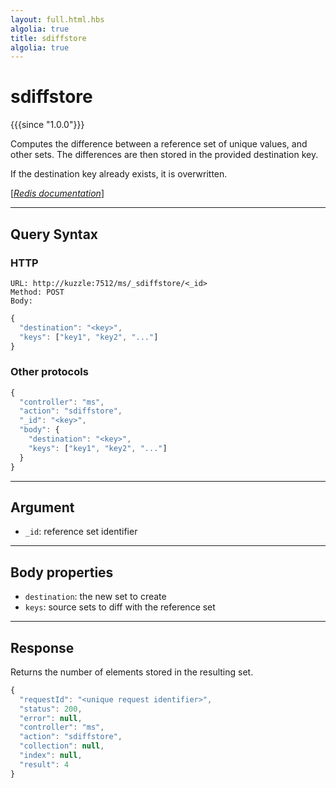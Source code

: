 ```yaml
---
layout: full.html.hbs
algolia: true
title: sdiffstore
algolia: true
---
```


# sdiffstore

{{{since "1.0.0"}}}

Computes the difference between a reference set of unique values, and other sets. The differences are then stored in the provided destination key.

If the destination key already exists, it is overwritten.

[[_Redis documentation_]](https://redis.io/commands/sdiffstore)

---

## Query Syntax

### HTTP

```http
URL: http://kuzzle:7512/ms/_sdiffstore/<_id>
Method: POST  
Body:
```

```js
{
  "destination": "<key>",
  "keys": ["key1", "key2", "..."]
}
```

### Other protocols

```js
{
  "controller": "ms",
  "action": "sdiffstore",
  "_id": "<key>",
  "body": {
    "destination": "<key>",
    "keys": ["key1", "key2", "..."]
  }
}
```

---

## Argument

* `_id`: reference set identifier

---

## Body properties

* `destination`: the new set to create
* `keys`: source sets to diff with the reference set

---

## Response

Returns the number of elements stored in the resulting set.

```javascript
{
  "requestId": "<unique request identifier>",
  "status": 200,
  "error": null,
  "controller": "ms",
  "action": "sdiffstore",
  "collection": null,
  "index": null,
  "result": 4
}
```
